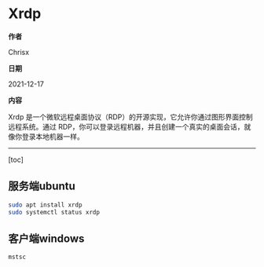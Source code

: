 # Xrdp

**作者**

Chrisx

**日期**

2021-12-17

**内容**

Xrdp 是一个微软远程桌面协议（RDP）的开源实现，它允许你通过图形界面控制远程系统。通过 RDP，你可以登录远程机器，并且创建一个真实的桌面会话，就像你登录本地机器一样。

----

[toc]

## 服务端ubuntu

```sh
sudo apt install xrdp
sudo systemctl status xrdp

```

## 客户端windows

```sh
mstsc
```

